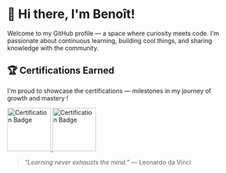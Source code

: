 # 👋 Hi there, I'm Benoît!

Welcome to my GitHub profile — a space where curiosity meets code. I'm passionate about continuous learning, building cool things, and sharing knowledge with the community.

## 🏆 Certifications Earned

I'm proud to showcase the certifications — milestones in my journey of growth and mastery !

<a href="https://learn.microsoft.com/en-us/users/benoitsoupart-3000/credentials/certification/azure-fundamentals?tab=credentials-tab" target="_blank">
  <img src="https://images.credly.com/size/680x680/images/be8fcaeb-c769-4858-b567-ffaaa73ce8cf/image.png" alt="Certification Badge" width="100px"/>
</a>

<a href="https://learn.microsoft.com/en-us/users/benoitsoupart-3000/credentials/certification/azure-cosmos-db-developer-specialty?tab=credentials-tab" target="_blank">
  <img src="https://img-c.udemycdn.com/open-badges/v2/badge-class/1750498768/image10575599223521999308.png" alt="Certification Badge" width="100px"/>
</a>

> _“Learning never exhausts the mind.”_ — Leonardo da Vinci

<!--
## 🚀 What I'm Working On

- 🔧 Exploring new technologies in [your field or interest]
- 📚 Writing tutorials and sharing insights
- 🌱 Growing my open-source contributions

## 📫 Let's Connect

- 💼 [LinkedIn](https://www.linkedin.com/in/yourprofile)
- 🐦 [Twitter](https://twitter.com/yourhandle)
- 🌐 [Portfolio](https://yourwebsite.com)

---

### Hi there 👋

- ⚡ Fun fact: I love blazor
  
**benoit160/benoit160** is a ✨ _special_ ✨ repository because its `README.md` (this file) appears on your GitHub profile.

Here are some ideas to get you started:

- 🔭 I’m currently working on ...
- 🌱 I’m currently learning ...
- 👯 I’m looking to collaborate on ...
- 🤔 I’m looking for help with ...
- 💬 Ask me about ...
- 📫 How to reach me: ...
- 😄 Pronouns: ...
- ⚡ Fun fact: ...
-->
